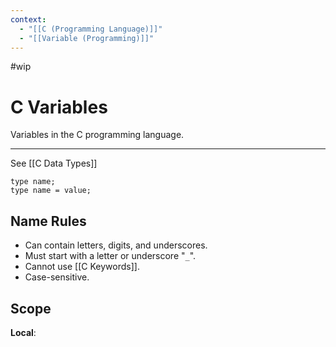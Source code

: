 ```yaml
---
context:
  - "[[C (Programming Language)]]"
  - "[[Variable (Programming)]]"
---
```


#wip

# C Variables

Variables in the C programming language.

---

See [[C Data Types]]

```
type name;
type name = value;
```

## Name Rules

- Can contain letters, digits, and underscores.
- Must start with a letter or underscore "`_`".
- Cannot use [[C Keywords]].
- Case-sensitive.

## Scope

**Local**: 
